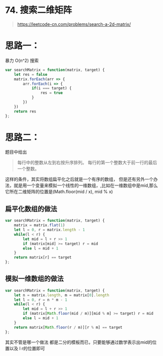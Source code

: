 # 74. 搜索二维矩阵

> https://leetcode-cn.com/problems/search-a-2d-matrix/

# 思路一：
暴力 O(n^2) 搜索
```js
var searchMatrix = function(matrix, target) {
    let res = false
    matrix.forEach(arr => {
        arr.forEach(i => {
            if(i === target) {
                res = true
            }
        })
    })
    return res
};
```

# 思路二：
题目中给出 

> 每行中的整数从左到右按升序排列。
> 每行的第一个整数大于前一行的最后一个整数。

这样的条件，其实将数组扁平化之后就是一个有序的数组，
但是还有另外一个办法，就是用一个变量来模拟一个线性的一维数组，,比如在一维数组中是mid,那么它所在二维矩阵的位置是(Math.floor(mid / x), mid % x)

## 扁平化数组的做法
```js
var searchMatrix = function(matrix, target) {
    matrix = matrix.flat(1)
    let l = 0, r = matrix.length - 1
    while(l < r) {
        let mid = l + r >> 1
        if (matrix[mid] >= target) r = mid
        else l = mid + 1
    }
    return matrix[r] == target
};
```

## 模拟一维数组的做法

```js
var searchMatrix = function(matrix, target) {
    let n = matrix.length, m = matrix[0].length
    let l = 0, r = n * m - 1
    while(l < r) {
        let mid = l + r >> 1
        if (matrix[Math.floor(mid / m)][mid % m] >= target) r = mid
        else l = mid + 1
    }
    return matrix[Math.floor(r / m)][r % m] == target
};
```

其实不管是哪一个做法 都是二分的模板而已，只要能够通过数学表示出mid的位置以及 l r的位置即可